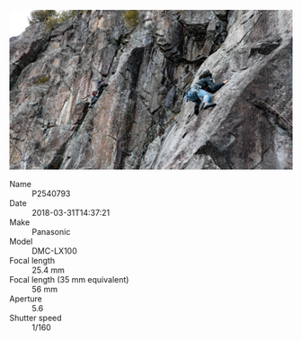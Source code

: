 [![P2540793](/photos/hd/P2540793.jpg)](/photos/full/P2540793.jpg?raw=true)

<dl>
  <dt>Name</dt>
  <dd>P2540793</dd>
  <dt>Date</dt>
  <dd>2018-03-31T14:37:21</dd>
  <dt>Make</dt>
  <dd>Panasonic</dd>
  <dt>Model</dt>
  <dd>DMC-LX100</dd>
  <dt>Focal length</dt>
  <dd>25.4 mm</dd>
  <dt>Focal length (35 mm equivalent)</dt>
  <dd>56 mm</dd>
  <dt>Aperture</dt>
  <dd>5.6</dd>
  <dt>Shutter speed</dt>
  <dd>1/160</dd>
</dl>
